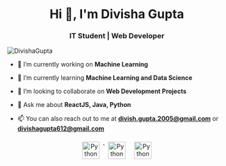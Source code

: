 <h1 align="center">Hi 👋, I'm Divisha Gupta</h1>
<h3 align="center">IT Student | Web Developer</h3>

<p align="left"> <img src="https://komarev.com/ghpvc/?username=divisha6&label=Profile%20views&color=0e75b6&style=flat-square&label=PROFILE+VIEWS" alt="DivishaGupta" /> </p>

- 🔭 I’m currently working on **Machine Learning**

- 🌱 I’m currently learning **Machine Learning and Data Science**

- 👯 I’m looking to collaborate on **Web Development Projects**

- 💬 Ask me about **ReactJS, Java, Python**

- 📫 You can also reach out to me at **divish.gupta.2005@gmail.com** or **divishagupta612@gmail.com**



<!-- ✉️ Find me on: -->


<p align="center">
 <a href="https://www.instagram.com/rapturouslydivine/" target="_blank" rel="noopener noreferrer"> <img src="https://upload.wikimedia.org/wikipedia/commons/thumb/e/e7/Instagram_logo_2016.svg/2048px-Instagram_logo_2016.svg.png" alt="Python" height="40" style="vertical-align:top; margin:8px;"> </a>
 <a href="https://www.linkedin.com/in/divisha-gupta-929935218/" target="_blank" rel="noopener noreferrer"> <img src="https://cdn-icons-png.flaticon.com/512/174/174857.png" alt="Python" height="40" style="vertical-align:top; margin:8px"></a>
 <a href="mailto:divish.gupta.2005@gmail.com"> <img src="https://upload.wikimedia.org/wikipedia/commons/thumb/7/7e/Gmail_icon_%282020%29.svg/2560px-Gmail_icon_%282020%29.svg.png" alt="Python" height="40" style="vertical-align:top; margin:8px"></a>
</p>

<br />

<!-- 🧰 Languages and Tools: -->


<!-- <p align="center">
<img src="https://raw.githubusercontent.com/github/explore/80688e429a7d4ef2fca1e82350fe8e3517d3494d/topics/python/python.png" alt="Python" height="40" style="vertical-align:top; margin:4px">
<img src="https://raw.githubusercontent.com/github/explore/80688e429a7d4ef2fca1e82350fe8e3517d3494d/topics/javascript/javascript.png" alt="Javascript" height="40" style="vertical-align:top; margin:4px">
<img src="https://raw.githubusercontent.com/github/explore/80688e429a7d4ef2fca1e82350fe8e3517d3494d/topics/visual-studio-code/visual-studio-code.png" alt="VS Code" height="40" style="vertical-align:top; margin:4px">
</p> -->
